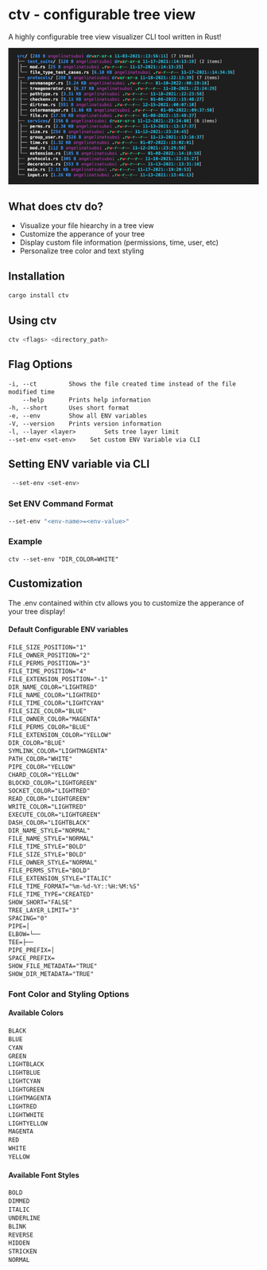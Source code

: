 # ctv - configurable tree view

A highly configurable tree view visualizer CLI tool written in Rust!

<img src="./media/ctv_preview.png" width="750" title="CTV Preview Image">


## What does ctv do?

- Visualize your file hiearchy in a tree view
- Customize the apperance of your tree
- Display custom file information (permissions, time, user, etc)
- Personalize tree color and text styling

## Installation
``` bash
cargo install ctv
```

## Using ctv
``` bash
ctv <flags> <directory_path>
```
## Flag Options
    -i, --ct         Shows the file created time instead of the file modified time
        --help       Prints help information
    -h, --short      Uses short format
    -e, --env        Show all ENV variables
    -V, --version    Prints version information
    -l, --layer <layer>        Sets tree layer limit
    --set-env <set-env>    Set custom ENV Variable via CLI

## Setting ENV variable via CLI
```bash
 --set-env <set-env> 
```
### Set ENV Command Format
```bash
--set-env "<env-name>=<env-value>"
```

### Example
```
ctv --set-env "DIR_COLOR=WHITE"
```

## Customization
The .env contained within ctv allows you to customize the apperance of your tree display!

#### Default Configurable ENV variables
```
FILE_SIZE_POSITION="1"
FILE_OWNER_POSITION="2"
FILE_PERMS_POSITION="3"
FILE_TIME_POSITION="4"
FILE_EXTENSION_POSITION="-1"
DIR_NAME_COLOR="LIGHTRED"
FILE_NAME_COLOR="LIGHTRED"
FILE_TIME_COLOR="LIGHTCYAN"
FILE_SIZE_COLOR="BLUE"
FILE_OWNER_COLOR="MAGENTA"
FILE_PERMS_COLOR="BLUE"
FILE_EXTENSION_COLOR="YELLOW"
DIR_COLOR="BLUE"
SYMLINK_COLOR="LIGHTMAGENTA"
PATH_COLOR="WHITE"
PIPE_COLOR="YELLOW"
CHARD_COLOR="YELLOW"
BLOCKD_COLOR="LIGHTGREEN"
SOCKET_COLOR="LIGHTRED"
READ_COLOR="LIGHTGREEN"
WRITE_COLOR="LIGHTRED"
EXECUTE_COLOR="LIGHTGREEN"
DASH_COLOR="LIGHTBLACK"
DIR_NAME_STYLE="NORMAL"
FILE_NAME_STYLE="NORMAL"
FILE_TIME_STYLE="BOLD"
FILE_SIZE_STYLE="BOLD"
FILE_OWNER_STYLE="NORMAL"
FILE_PERMS_STYLE="BOLD"
FILE_EXTENSION_STYLE="ITALIC"
FILE_TIME_FORMAT="%m-%d-%Y::%H:%M:%S"
FILE_TIME_TYPE="CREATED"
SHOW_SHORT="FALSE"
TREE_LAYER_LIMIT="3"
SPACING="0"
PIPE=│
ELBOW=└──
TEE=├──
PIPE_PREFIX=│ 
SPACE_PREFIX= 
SHOW_FILE_METADATA="TRUE"
SHOW_DIR_METADATA="TRUE"
```

### Font Color and Styling Options

#### Available Colors
```bash
BLACK
BLUE
CYAN
GREEN
LIGHTBLACK
LIGHTBLUE
LIGHTCYAN
LIGHTGREEN
LIGHTMAGENTA
LIGHTRED
LIGHTWHITE
LIGHTYELLOW
MAGENTA
RED
WHITE
YELLOW
```

#### Available Font Styles
```bash
BOLD
DIMMED
ITALIC
UNDERLINE
BLINK
REVERSE
HIDDEN
STRICKEN
NORMAL
```